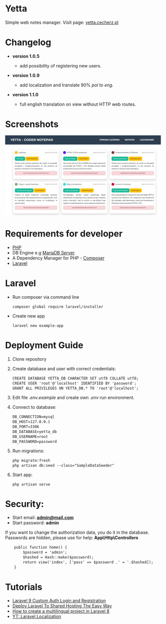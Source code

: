 # Yetta

Simple web notes manager. Visit page: [yetta.cecherz.pl](http://yetta.cecherz.pl/)
# Changelog

- **version 1.0.5**
    - add possibility of registering new users.

- **version 1.0.9**
    - add localization and translate 90% *pol to eng*.

- **version 1.1.0**
    - full english translation on view without HTTP web routes.
     
# Screenshots

![screen_shot_1](public/assets/img/screenshots/yetta_screenshot_1.jpg)

# Requirements for developer
- [PHP](https://windows.php.net/download/) 
- DB Engine e.g [MariaDB Server](https://mariadb.org/download/?t=mariadb&p=mariadb&r=10.9.3&os=windows&cpu=x86_64&pkg=msim=bme)
- A Dependency Manager for PHP - [Composer](https://getcomposer.org/download/)
- [Laravel](https://laravel.com/docs/master)

# Laravel
- Run composer via command line

    ```
    composer global require laravel/installer
    ```

- Create new app

    ```
    laravel new example-app
    ```

# Deployment Guide
1. Clone repository
2. Create database and user with correct credentials:

    ```
    CREATE DATABASE YETTA_DB CHARACTER SET utf8 COLLATE utf8;
    CREATE USER 'root'@'localhost' IDENTIFIED BY 'password';
    GRANT ALL PRIVILEGES ON YETTA_DB.* TO 'root'@'localhost';
    ```

3. Edit file *.env.example* and create own *.env* run environment.
4. Connect to database:

    ```
    DB_CONNECTION=mysql
    DB_HOST=127.0.0.1
    DB_PORT=3306
    DB_DATABASE=yetta_db
    DB_USERNAME=root
    DB_PASSWORD=password
    ```
5. Run migrations:

    ```
    php migrate:fresh
    php artisan db:seed --class="SampleDataSeeder"
    ```

6. Start app:

    ```
    php artisan serve
    ```

# Security:
- Start email: **admin@mail.com**
- Start password: **admin**

If you want to change the authorization data, you do it in the database. Passwords are hidden, please use for help: **App\Http\Controllers**


```
    public function home() {
        $password = 'admin';
        $hashed = Hash::make($password);
        return view('index', ['pass' => $password .' = '.$hashed]);
    }
```

#  Tutorials
* [Laravel 9 Custom Auth Login and Registration](https://www.positronx.io/laravel-custom-authentication-login-and-registration-tutorial/)
* [Deploy Laravel To Shared Hosting The Easy Way](https://youtu.be/6g8G3YQtQt4)
* [How to create a multilingual project in Laravel 8](https://dev.to/jeromew90/how-to-create-a-multilingual-project-in-laravel-internationalization-i18n-11ol)
* [YT: Laravel Localization](https://www.youtube.com/watch?v=e6ccPgI8aHk)